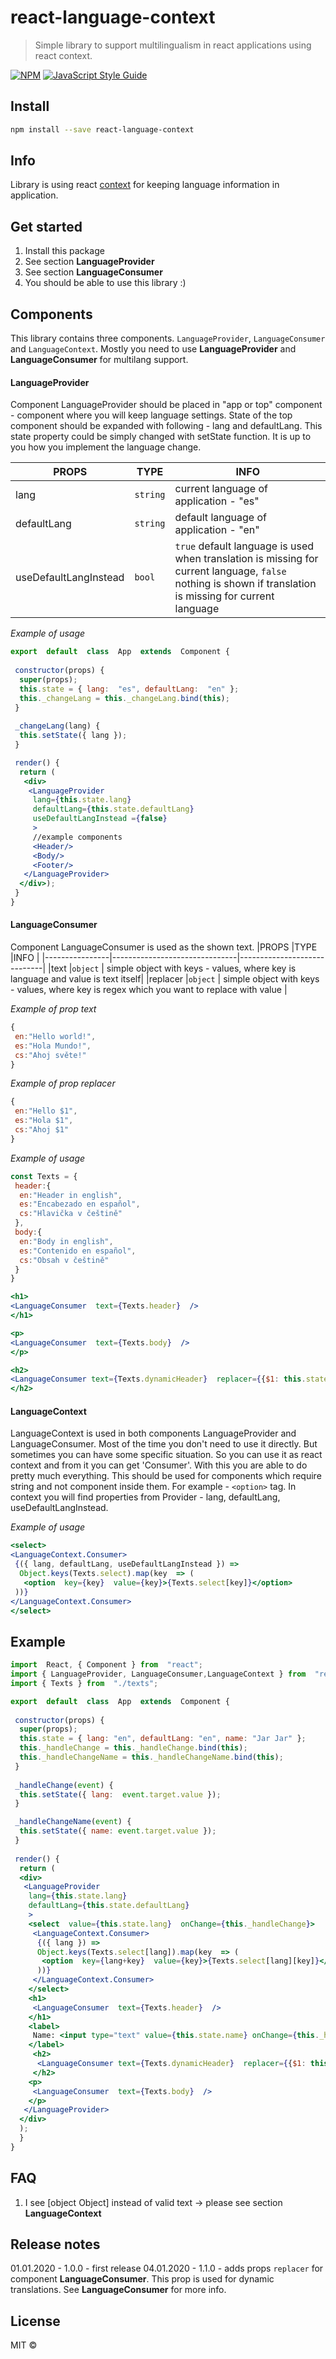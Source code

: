# react-language-context

  

> Simple library to support multilingualism in react applications using react context.

  

[![NPM](https://img.shields.io/npm/v/react-language-context.svg)](https://www.npmjs.com/package/react-language-context) [![JavaScript Style Guide](https://img.shields.io/badge/code_style-standard-brightgreen.svg)](https://standardjs.com)

  

## Install
```bash
npm install --save react-language-context
```
## Info
Library is using react [context](https://reactjs.org/docs/context.html) for keeping language information in application.

## Get started

 1. Install this package
 2. See section **LanguageProvider**
 3. See section **LanguageConsumer**
 4. You should be able to use this library :)

## Components
This library contains three components. `LanguageProvider`, `LanguageConsumer` and `LanguageContext`. Mostly you need to use **LanguageProvider** and **LanguageConsumer** for multilang support. 

#### LanguageProvider
Component LanguageProvider should be placed in "app or top" component - component where you will keep language settings. State of the top component should be expanded with following - lang and defaultLang. This state property could be simply changed with setState function. It is up to you how you implement the language change.

|PROPS           |TYPE                           |INFO                         |
|----------------|-------------------------------|-----------------------------|
|lang                  |`string`             | current language of application - "es"|
|defaultLang           |`string`             |default language of application - "en" |
|useDefaultLangInstead |`bool`               |`true` default language is used when translation is missing for current language, `false` nothing is shown if translation is missing for current language|

*Example of usage*
```jsx
export  default  class  App  extends  Component {
 
 constructor(props) {
  super(props);
  this.state = { lang:  "es", defaultLang:  "en" };
  this._changeLang = this._changeLang.bind(this);
 }
 
 _changeLang(lang) {
  this.setState({ lang });
 }

 render() {
  return (
   <div>
    <LanguageProvider
     lang={this.state.lang}
     defaultLang={this.state.defaultLang}
     useDefaultLangInstead ={false}
     >
     //example components
     <Header/>
     <Body/>
     <Footer/>  
   </LanguageProvider>
  </div>);
 }
}
```

#### LanguageConsumer
Component LanguageConsumer is used as the shown text. 
|PROPS           |TYPE                           |INFO                         |
|----------------|-------------------------------|-----------------------------|
|text            |`object`                       | simple object with keys - values, where key is language and value is text itself|
|replacer            |`object`                   | simple object with keys - values, where key is regex which you want to replace with value |

*Example of prop text*
```jsx
{
 en:"Hello world!",
 es:"Hola Mundo!",
 cs:"Ahoj světe!"
}
```

*Example of prop replacer*
```jsx
{
 en:"Hello $1",
 es:"Hola $1",
 cs:"Ahoj $1"
}
```

*Example of usage*
```jsx
const Texts = {
 header:{
  en:"Header in english",
  es:"Encabezado en español",
  cs:"Hlavička v češtině"
 },
 body:{
  en:"Body in english",
  es:"Contenido en español",
  cs:"Obsah v češtině"
 }
}

<h1>
<LanguageConsumer  text={Texts.header}  />
</h1>

<p>
<LanguageConsumer  text={Texts.body}  />
</p>

<h2>
<LanguageConsumer text={Texts.dynamicHeader}  replacer={{$1: this.state.name}}/>
</h2>
```

#### LanguageContext
LanguageContext is used in both components LanguageProvider and LanguageConsumer. Most of the time you don't need to use it directly. But sometimes you can have some specific situation. So you can use it as react context and from it you can get 'Consumer'.  With this you are able to do pretty much everything. This should be used for components which require string and not component inside them. For example - `<option>` tag. In context you will find properties from Provider - lang, defaultLang, useDefaultLangInstead.

*Example of usage*
 ```jsx
<select>
 <LanguageContext.Consumer>
  {({ lang, defaultLang, useDefaultLangInstead }) =>
   Object.keys(Texts.select).map(key  => (
    <option  key={key}  value={key}>{Texts.select[key]}</option>
  ))}
 </LanguageContext.Consumer>
</select>
```

## Example
```jsx
import  React, { Component } from  "react";
import { LanguageProvider, LanguageConsumer,LanguageContext } from  "react-language-context";
import { Texts } from  "./texts";

export  default  class  App  extends  Component {
 
 constructor(props) {
  super(props);
  this.state = { lang: "en", defaultLang: "en", name: "Jar Jar" };
  this._handleChange = this._handleChange.bind(this);
  this._handleChangeName = this._handleChangeName.bind(this);
 }
 
 _handleChange(event) {
  this.setState({ lang:  event.target.value });
 }

 _handleChangeName(event) {
  this.setState({ name: event.target.value });
 }
 
 render() {
  return (
  <div>
   <LanguageProvider
    lang={this.state.lang}
    defaultLang={this.state.defaultLang}
    >
    <select  value={this.state.lang}  onChange={this._handleChange}>
     <LanguageContext.Consumer>
      {({ lang }) =>
      Object.keys(Texts.select[lang]).map(key  => (
       <option  key={lang+key}  value={key}>{Texts.select[lang][key]}</option>
      ))}
     </LanguageContext.Consumer>
    </select>
    <h1>
     <LanguageConsumer  text={Texts.header}  />
    </h1>
    <label>
     Name: <input type="text" value={this.state.name} onChange={this._handleChangeName} />
    </label>
     <h2>
      <LanguageConsumer text={Texts.dynamicHeader}  replacer={{$1: this.state.name}}/>
     </h2>
    <p>
     <LanguageConsumer  text={Texts.body}  />
    </p>
   </LanguageProvider>
  </div>
  );
  }
}

```
## FAQ

 1. I see [object Object] instead of valid text -> please see section **LanguageContext**

## Release notes
01.01.2020 - 1.0.0 - first release
04.01.2020 - 1.1.0 - adds props `replacer` for component **LanguageConsumer**. This prop is used for dynamic translations. See **LanguageConsumer** for more info.


  

## License

  

MIT © [](https://github.com/)